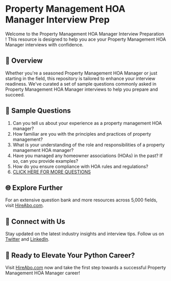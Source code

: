 # Property Management HOA Manager Interview Prep

Welcome to the Property Management HOA Manager Interview Preparation ! This resource is designed to help you ace your Property Management HOA Manager interviews with confidence.

## 🚀 Overview

Whether you're a seasoned Property Management HOA Manager or just starting in the field, this repository is tailored to enhance your interview readiness. We've curated a set of sample questions commonly asked in Property Management HOA Manager interviews to help you prepare and succeed.

## 📝 Sample Questions

1. Can you tell us about your experience as a property management HOA manager?
2. How familiar are you with the principles and practices of property management?
3. What is your understanding of the role and responsibilities of a property management HOA manager?
4. Have you managed any homeowner associations (HOAs) in the past? If so, can you provide examples?
5. How do you ensure compliance with HOA rules and regulations?
6. [CLICK HERE FOR MORE QUESTIONS](https://hireabo.com/job/21_1_45/Property%20Management%20HOA%20Manager)

## 🌐 Explore Further

For an extensive question bank and more resources across 5,000 fields, visit [HireAbo.com](https://www.hireabo.com).

## 📱 Connect with Us

Stay updated on the latest industry insights and interview tips. Follow us on [Twitter](https://twitter.com/hireabo) and [LinkedIn](https://www.linkedin.com/in/hire-abo-3609972a8/).

## 🚀 Ready to Elevate Your Python Career?

Visit [HireAbo.com](https://www.hireabo.com) now and take the first step towards a successful Property Management HOA Manager career!